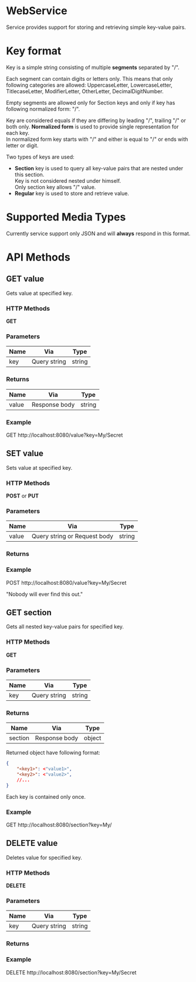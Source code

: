 # WebService

Service provides support for storing and retrieving simple key-value pairs.

# Key format

Key is a simple string consisting of multiple __segments__ separated by "/".  

Each segment can contain digits or letters only. 
This means that only following categories are allowed: UppercaseLetter, LowercaseLetter, TitlecaseLetter, ModifierLetter, OtherLetter, DecimalDigitNumber.  
  
Empty segments are allowed only for Section keys and only if key has following normalized form: "/".

Key are considered equals if they are differing by leading "/", trailing "/" or both only.
__Normalized form__  is used to provide single representation for each key.  
In normalized form key starts with "/" and either is equal to "/" or ends with letter or digit.

Two types of keys are used:  

- __Section__ key is used to query all key-value pairs that are nested under this section.  
  Key is not considered nested under himself.  
  Only section key allows "/" value.  
- __Regular__ key is used to store and retrieve value.  

# Supported Media Types

Currently service support only JSON and will __always__ respond in this format.

# API Methods

## GET value

Gets value at specified key.

### HTTP Methods

__GET__

### Parameters

Name  | Via          | Type
------|--------------| -------
key   | Query string | string

### Returns

Name    | Via           | Type
--------|---------------|--------
value   | Response body | string

### Example

GET http://localhost:8080/value?key=My/Secret

## SET value

Sets value at specified key.

### HTTP Methods

__POST__ or __PUT__

### Parameters

Name  | Via          | Type
------|--------------| -------
value   | Query string or Request body | string

### Returns


### Example

POST http://localhost:8080/value?key=My/Secret  
  
"Nobody will ever find this out."

## GET section

Gets all nested key-value pairs for specified key.

### HTTP Methods

__GET__

### Parameters

Name  | Via          | Type
------|--------------| -------
key   | Query string | string

### Returns

Name    | Via           | Type
--------|---------------|--------
section | Response body | object

Returned object have following format: 

```JSON
{
    "<key1>": <"value1>",
    "<key2>": <"value2>",
    //...
}
```

Each key is contained only once.

### Example

GET http://localhost:8080/section?key=My/

## DELETE value

Deletes value for specified key.

### HTTP Methods

__DELETE__

### Parameters

Name  | Via          | Type
------|--------------| -------
key   | Query string | string

### Returns


### Example

DELETE http://localhost:8080/section?key=My/Secret